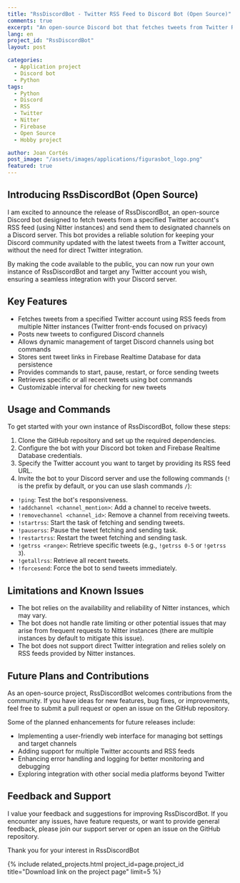 ```yaml
---
title: "RssDiscordBot - Twitter RSS Feed to Discord Bot (Open Source)"
comments: true
excerpt: "An open-source Discord bot that fetches tweets from Twitter RSS feeds (using Nitter instances) and sends them to designated channels"
lang: en
project_id: "RssDiscordBot"
layout: post

categories:
  - Application project
  - Discord bot
  - Python
tags:
  - Python
  - Discord
  - RSS
  - Twitter
  - Nitter
  - Firebase
  - Open Source
  - Hobby project

author: Joan Cortés
post_image: "/assets/images/applications/figurasbot_logo.png"
featured: true
---
```


## Introducing RssDiscordBot (Open Source)

I am excited to announce the release of RssDiscordBot, an open-source Discord bot designed to fetch tweets from a specified Twitter account's RSS feed (using Nitter instances) and send them to designated channels on a Discord server. This bot provides a reliable solution for keeping your Discord community updated with the latest tweets from a Twitter account, without the need for direct Twitter integration.

By making the code available to the public, you can now run your own instance of RssDiscordBot and target any Twitter account you wish, ensuring a seamless integration with your Discord server.

## Key Features

- Fetches tweets from a specified Twitter account using RSS feeds from multiple Nitter instances (Twitter front-ends focused on privacy)
- Posts new tweets to configured Discord channels
- Allows dynamic management of target Discord channels using bot commands
- Stores sent tweet links in Firebase Realtime Database for data persistence
- Provides commands to start, pause, restart, or force sending tweets
- Retrieves specific or all recent tweets using bot commands
- Customizable interval for checking for new tweets

## Usage and Commands

To get started with your own instance of RssDiscordBot, follow these steps:

1. Clone the GitHub repository and set up the required dependencies.
2. Configure the bot with your Discord bot token and Firebase Realtime Database credentials.
3. Specify the Twitter account you want to target by providing its RSS feed URL.
4. Invite the bot to your Discord server and use the following commands (`!` is the prefix by default, or you can use slash commands `/`):

- `!ping`: Test the bot's responsiveness.
- `!addchannel <channel_mention>`: Add a channel to receive tweets.
- `!removechannel <channel_id>`: Remove a channel from receiving tweets.
- `!startrss`: Start the task of fetching and sending tweets.
- `!pauserss`: Pause the tweet fetching and sending task.
- `!restartrss`: Restart the tweet fetching and sending task.
- `!getrss <range>`: Retrieve specific tweets (e.g., `!getrss 0-5` or `!getrss 3`).
- `!getallrss`: Retrieve all recent tweets.
- `!forcesend`: Force the bot to send tweets immediately.

## Limitations and Known Issues

- The bot relies on the availability and reliability of Nitter instances, which may vary.
- The bot does not handle rate limiting or other potential issues that may arise from frequent requests to Nitter instances (there are multiple instances by default to mitigate this issue).
- The bot does not support direct Twitter integration and relies solely on RSS feeds provided by Nitter instances.

## Future Plans and Contributions

As an open-source project, RssDiscordBot welcomes contributions from the community. If you have ideas for new features, bug fixes, or improvements, feel free to submit a pull request or open an issue on the GitHub repository.

Some of the planned enhancements for future releases include:

- Implementing a user-friendly web interface for managing bot settings and target channels
- Adding support for multiple Twitter accounts and RSS feeds
- Enhancing error handling and logging for better monitoring and debugging
- Exploring integration with other social media platforms beyond Twitter

## Feedback and Support

I value your feedback and suggestions for improving RssDiscordBot. If you encounter any issues, have feature requests, or want to provide general feedback, please join our support server or open an issue on the GitHub repository.

Thank you for your interest in RssDiscordBot
 
{% include related_projects.html project_id=page.project_id title="Download link on the project page" limit=5 %}
